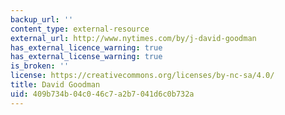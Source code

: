 ```yaml
---
backup_url: ''
content_type: external-resource
external_url: http://www.nytimes.com/by/j-david-goodman
has_external_licence_warning: true
has_external_license_warning: true
is_broken: ''
license: https://creativecommons.org/licenses/by-nc-sa/4.0/
title: David Goodman
uid: 409b734b-04c0-46c7-a2b7-041d6c0b732a
---
```

